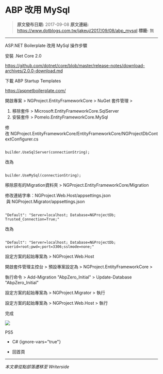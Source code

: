 # ABP 改用 MySql

> **原文發布日期:** 2017-09-08
> **原文連結:** https://www.dotblogs.com.tw/jakeuj/2017/09/08/abp_mysql
> **標籤:** 無

---

ASP.NET Boilerplate 改用 MySql 操作步驟

安裝 .Net Core 2.0

https://github.com/dotnet/core/blob/master/release-notes/download-archives/2.0.0-download.md

下載 ABP Startup Templates

https://aspnetboilerplate.com/

開啟專案 > NGProject.EntityFrameworkCore > NuGet 套件管理 >

1. 移除套件 > Microsoft.EntityFrameworkCore.SqlServer
2. 安裝套件 > Pomelo.EntityFrameworkCore.MySql

修改 NGProject.EntityFrameworkCore/EntityFrameworkCore/NGProjectDbContextConfigurer.cs

```

builder.UseSqlServer(connectionString);
```

改為

```

builder.UseMySql(connectionString);
```

移除原有的Migration資料夾 > NGProject.EntityFrameworkCore/Migration

修改連結字串：NGProject.Web.Host/appsettings.json  與 NGProject.Migrator/appsettings.json

```

"Default": "Server=localhost; Database=NGProjectDb; Trusted_Connection=True;"
```

改為

```

"Default": "Server=localhost; Database=NGProjectDb; userid=root;pwd=;port=3306;sslmode=none;"
```

設定方案的起始專案為 > NGProject.Web.Host

開啟套件管理主控台 > 預設專案設定為 > NGProject.EntityFrameworkCore >

執行命令 > Add-Migration "AbpZero\_Initial" > Update-Database "AbpZero\_Initial"

設定方案的起始專案為 > NGProject.Migrator > 執行

設定方案的起始專案為 > NGProject.Web.Host > 執行

完成

![](https://card.psnprofiles.com/1/jakeuj.png)

PS5

* C#
{ignore-vars="true"}

* 回首頁

---

*本文章從點部落遷移至 Writerside*
